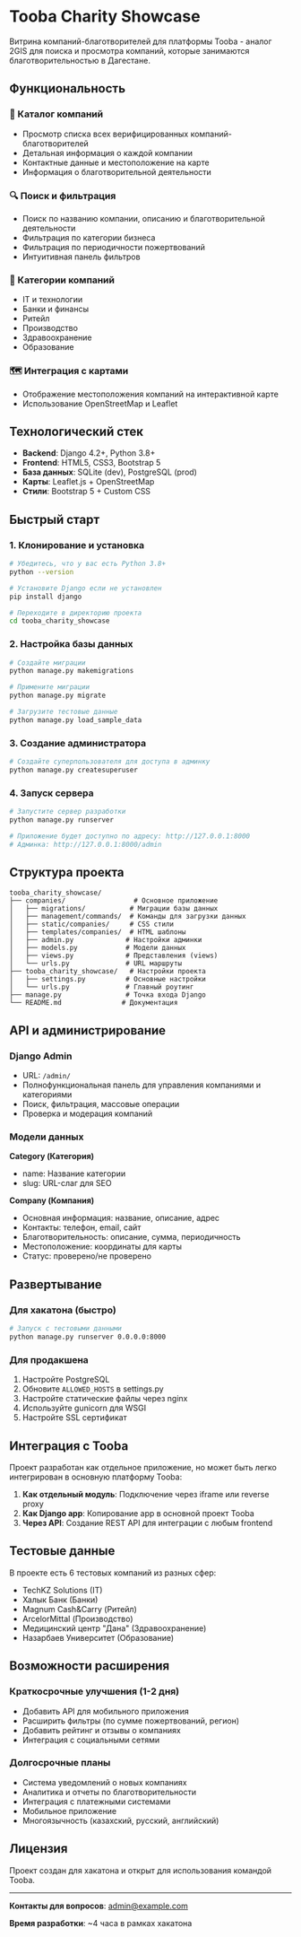 # Tooba Charity Showcase

Витрина компаний-благотворителей для платформы Tooba - аналог 2GIS для поиска и просмотра компаний, которые занимаются благотворительностью в Дагестане.

## Функциональность

### 🏢 Каталог компаний
- Просмотр списка всех верифицированных компаний-благотворителей
- Детальная информация о каждой компании
- Контактные данные и местоположение на карте
- Информация о благотворительной деятельности

### 🔍 Поиск и фильтрация
- Поиск по названию компании, описанию и благотворительной деятельности
- Фильтрация по категории бизнеса
- Фильтрация по периодичности пожертвований
- Интуитивная панель фильтров

### 💼 Категории компаний
- IT и технологии
- Банки и финансы  
- Ритейл
- Производство
- Здравоохранение
- Образование

### 🗺️ Интеграция с картами
- Отображение местоположения компаний на интерактивной карте
- Использование OpenStreetMap и Leaflet

## Технологический стек

- **Backend**: Django 4.2+, Python 3.8+
- **Frontend**: HTML5, CSS3, Bootstrap 5
- **База данных**: SQLite (dev), PostgreSQL (prod)
- **Карты**: Leaflet.js + OpenStreetMap
- **Стили**: Bootstrap 5 + Custom CSS

## Быстрый старт

### 1. Клонирование и установка

```bash
# Убедитесь, что у вас есть Python 3.8+
python --version

# Установите Django если не установлен
pip install django

# Переходите в директорию проекта
cd tooba_charity_showcase
```

### 2. Настройка базы данных

```bash
# Создайте миграции
python manage.py makemigrations

# Примените миграции  
python manage.py migrate

# Загрузите тестовые данные
python manage.py load_sample_data
```

### 3. Создание администратора

```bash
# Создайте суперпользователя для доступа в админку
python manage.py createsuperuser
```

### 4. Запуск сервера

```bash
# Запустите сервер разработки
python manage.py runserver

# Приложение будет доступно по адресу: http://127.0.0.1:8000
# Админка: http://127.0.0.1:8000/admin
```

## Структура проекта

```
tooba_charity_showcase/
├── companies/                 # Основное приложение
│   ├── migrations/           # Миграции базы данных
│   ├── management/commands/  # Команды для загрузки данных
│   ├── static/companies/     # CSS стили
│   ├── templates/companies/  # HTML шаблоны
│   ├── admin.py             # Настройки админки
│   ├── models.py            # Модели данных
│   ├── views.py             # Представления (views)
│   └── urls.py              # URL маршруты
├── tooba_charity_showcase/   # Настройки проекта
│   ├── settings.py          # Основные настройки
│   └── urls.py              # Главный роутинг
├── manage.py                # Точка входа Django
└── README.md               # Документация
```

## API и администрирование

### Django Admin
- URL: `/admin/`  
- Полнофункциональная панель для управления компаниями и категориями
- Поиск, фильтрация, массовые операции
- Проверка и модерация компаний

### Модели данных

**Category (Категория)**
- name: Название категории
- slug: URL-слаг для SEO

**Company (Компания)**
- Основная информация: название, описание, адрес
- Контакты: телефон, email, сайт
- Благотворительность: описание, сумма, периодичность
- Местоположение: координаты для карты
- Статус: проверено/не проверено

## Развертывание

### Для хакатона (быстро)
```bash
# Запуск с тестовыми данными
python manage.py runserver 0.0.0.0:8000
```

### Для продакшена
1. Настройте PostgreSQL
2. Обновите `ALLOWED_HOSTS` в settings.py
3. Настройте статические файлы через nginx
4. Используйте gunicorn для WSGI
5. Настройте SSL сертификат

## Интеграция с Tooba

Проект разработан как отдельное приложение, но может быть легко интегрирован в основную платформу Tooba:

1. **Как отдельный модуль**: Подключение через iframe или reverse proxy
2. **Как Django app**: Копирование app в основной проект Tooba  
3. **Через API**: Создание REST API для интеграции с любым frontend

## Тестовые данные

В проекте есть 6 тестовых компаний из разных сфер:
- TechKZ Solutions (IT)
- Халык Банк (Банки) 
- Magnum Cash&Carry (Ритейл)
- ArcelorMittal (Производство)
- Медицинский центр "Дана" (Здравоохранение)
- Назарбаев Университет (Образование)

## Возможности расширения

### Краткосрочные улучшения (1-2 дня)
- Добавить API для мобильного приложения
- Расширить фильтры (по сумме пожертвований, регион)
- Добавить рейтинг и отзывы о компаниях
- Интеграция с социальными сетями

### Долгосрочные планы
- Система уведомлений о новых компаниях
- Аналитика и отчеты по благотворительности  
- Интеграция с платежными системами
- Мобильное приложение
- Многоязычность (казахский, русский, английский)

## Лицензия

Проект создан для хакатона и открыт для использования командой Tooba.

---

**Контакты для вопросов**: admin@example.com

**Время разработки**: ~4 часа в рамках хакатона